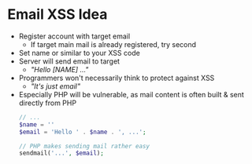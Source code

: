 # Email XSS Idea

* Register account with target email
  * If target main mail is already registered, try second
* Set name or similar to your XSS code
* Server will send email to target
  * *"Hello \[NAME\] ..."*
* Programmers won't necessarily think to protect against XSS
  * *"It's just email"*
* Especially PHP will be vulnerable, as mail content is often built & sent directly from PHP
  ````php
  // ...
  $name = ''
  $email = 'Hello ' . $name . ', ...';
  
  // PHP makes sending mail rather easy
  sendmail('...', $email);
  ````
